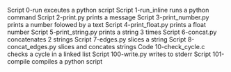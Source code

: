 Script 0-run exceutes a python script
Script 1-run_inline runs a python command
Script 2-print.py prints a message
Script 3-print_number.py prints a number folowed by a text
Script 4-print_float.py prints a float number
Script 5-print_string.py prints a string 3 times
Script 6-concat.py concatenates 2 strings
Script 7-edges.py slices a string
Script 8-concat_edges.py slices and concates strings
Code 10-check_cycle.c checks a cycle in a linked list
Script 100-write.py writes to stderr
Script 101-compile compiles a python script
